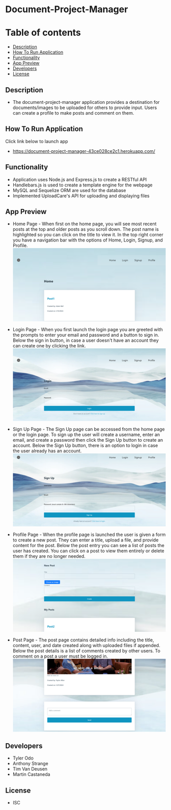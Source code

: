 # Document-Project-Manager

Table of contents
=================

<!--ts-->
   * [Description](#description)
   * [How To Run Application](#how-to-run-application)
   * [Functionality](#functionality)
   * [App Preview](#app-preview)
   * [Developers](#developers)
   * [License](#license)
<!--te-->

## Description 

- The document-project-manager application provides a destination for documents/images to be uploaded for others to provide input. Users can create a profile to make posts and comment on them.

## How To Run Application

Click link below to launch app
* https://document-project-manager-43ce028ce2c1.herokuapp.com/

## Functionality

* Application uses Node.js and Express.js to create a RESTful API
* Handlebars.js is used to create a template engine for the webpage 
* MySQL and Sequelize ORM are used for the database
* Implemented UploadCare's API for uploading and displaying files

## App Preview

* Home Page - When first on the home page, you will see most recent posts at the top and older posts as you scroll down. The post name is highlighted so you can click on the title to view it. In the top right corner you have a navigation bar with the options of Home, Login, Signup, and Profile. 
![home page](<public/assets/images/dpm - home.png>)

* Login Page - When you first launch the login page you are greeted with the prompts to enter your email and password and a button to sign in. Below the sign in button, in case a user doesn't have an account they can create one by clicking the link. 
![login page](<public/assets/images/dpm - login.png>)

* Sign Up Page - The Sign Up page can be accessed from the home page or the login page. To sign up the user will create a username, enter an email, and create a password then click the Sign Up button to create an account. Below the Sign Up button, there is an option to login in case the user already has an account. 
![sign up page](<public/assets/images/dpm - sign up.png>)

* Profile Page - When the profile page is launched the user is given a form to create a new post. They can enter a title, upload a file, and provide content for the post. Below the post entry you can see a list of posts the user has created. You can click on a post to view them entirely or delete them if they are no longer needed. 
![profile page](<public/assets/images/dpm - profile.png>)

* Post Page - The post page contains detailed info including the title, content, user, and date created along with uploaded files if appended.  Below the post details is a list of comments created by other users. To comment on a post a user must be logged in.  
![post page](<public/assets/images/dpm - post.png>)

## Developers

* Tyler Odo 
* Anthony Strange
* Tim Van Deusen
* Martin Castaneda 

## License 

* ISC
